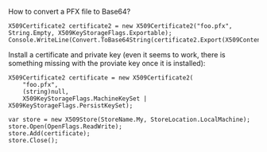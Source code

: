 How to convert a PFX file to Base64?

    X509Certificate2 certificate2 = new X509Certificate2("foo.pfx", String.Empty, X509KeyStorageFlags.Exportable);
    Console.WriteLine(Convert.ToBase64String(certificate2.Export(X509ContentType.Pfx)));

Install a certificate and private key (even it seems to work, there is something missing with the proviate key once it is installed):

    X509Certificate2 certificate = new X509Certificate2(
        "foo.pfx",
        (string)null,
        X509KeyStorageFlags.MachineKeySet | X509KeyStorageFlags.PersistKeySet);

    var store = new X509Store(StoreName.My, StoreLocation.LocalMachine);
    store.Open(OpenFlags.ReadWrite);
    store.Add(certificate);
    store.Close();
